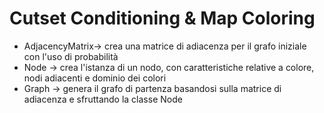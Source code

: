 # Cutset Conditioning & Map Coloring
- AdjacencyMatrix-> crea una matrice di adiacenza per il grafo iniziale con l'uso di probabilità
- Node -> crea l'istanza di un nodo, con caratteristiche relative a colore, nodi adiacenti e dominio dei colori
- Graph -> genera il grafo di partenza basandosi sulla matrice di adiacenza e sfruttando la classe Node
